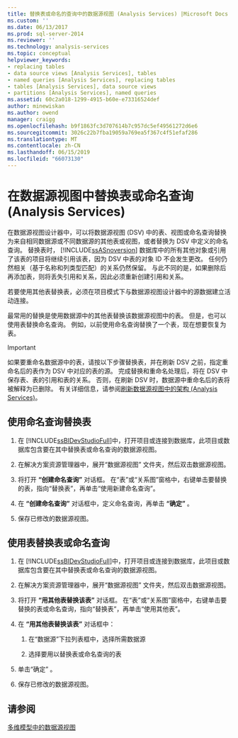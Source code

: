 ```yaml
---
title: 替换表或命名的查询中的数据源视图 (Analysis Services) |Microsoft Docs
ms.custom: ''
ms.date: 06/13/2017
ms.prod: sql-server-2014
ms.reviewer: ''
ms.technology: analysis-services
ms.topic: conceptual
helpviewer_keywords:
- replacing tables
- data source views [Analysis Services], tables
- named queries [Analysis Services], replacing tables
- tables [Analysis Services], data source views
- partitions [Analysis Services], named queries
ms.assetid: 60c2a018-1299-4915-b60e-e73316524def
author: minewiskan
ms.author: owend
manager: craigg
ms.openlocfilehash: b9f1863fc3d707614b7c957dc5ef49561272d6e6
ms.sourcegitcommit: 3026c22b7fba19059a769ea5f367c4f51efaf286
ms.translationtype: MT
ms.contentlocale: zh-CN
ms.lasthandoff: 06/15/2019
ms.locfileid: "66073130"
---
```

# <a name="replace-a-table-or-a-named-query-in-a-data-source-view-analysis-services"></a>在数据源视图中替换表或命名查询 (Analysis Services)
  在数据源视图设计器中，可以将数据源视图 (DSV) 中的表、视图或命名查询替换为来自相同数据源或不同数据源的其他表或视图，或者替换为 DSV 中定义的命名查询。 替换表时， [!INCLUDE[ssASnoversion](../../includes/ssasnoversion-md.md)] 数据库中的所有其他对象或引用了该表的项目将继续引用该表，因为 DSV 中表的对象 ID 不会发生更改。 任何仍然相关（基于名称和列类型匹配）的关系仍然保留。 与此不同的是，如果删除后再添加表，则将丢失引用和关系，因此必须重新创建引用和关系。  
  
 若要使用其他表替换表，必须在项目模式下与数据源视图设计器中的源数据建立活动连接。  
  
 最常用的替换是使用数据源中的其他表替换该数据源视图中的表。 但是，也可以使用表替换命名查询。 例如，以前使用命名查询替换了一个表，现在想要恢复为表。  
  
> [!IMPORTANT]  
>  如果要重命名数据源中的表，请按以下步骤替换表，并在刷新 DSV 之前，指定重命名后的表作为 DSV 中对应的表的源。 完成替换和重命名处理后，将在 DSV 中保存表、表的引用和表的关系。 否则，在刷新 DSV 时，数据源中重命名后的表将被解释为已删除。 有关详细信息，请参阅[刷新数据源视图中的架构 (Analysis Services)](refresh-the-schema-in-a-data-source-view-analysis-services.md)。  
  
##  <a name="bkmk_nq"></a> 使用命名查询替换表  
  
1.  在 [!INCLUDE[ssBIDevStudioFull](../../includes/ssbidevstudiofull-md.md)]中，打开项目或连接到数据库，此项目或数据库包含要在其中替换表或命名查询的数据源视图。  
  
2.  在解决方案资源管理器中，展开“数据源视图”  文件夹，然后双击数据源视图。  
  
3.  将打开 **“创建命名查询”** 对话框。 在“表”或“关系图”窗格中，右键单击要替换的表，指向“替换表”，再单击“使用新建命名查询”。      
  
4.  在 **“创建命名查询”** 对话框中，定义命名查询，再单击 **“确定”** 。  
  
5.  保存已修改的数据源视图。  
  
## <a name="replace-a-table-or-named-query-with-a-table"></a>使用表替换表或命名查询  
  
1.  在 [!INCLUDE[ssBIDevStudioFull](../../includes/ssbidevstudiofull-md.md)]中，打开项目或连接到数据库，此项目或数据库包含要在其中替换表或命名查询的数据源视图。  
  
2.  在解决方案资源管理器中，展开“数据源视图”  文件夹，然后双击数据源视图。  
  
3.  将打开 **“用其他表替换该表”** 对话框。 在“表”或“关系图”窗格中，右键单击要替换的表或命名查询，指向“替换表”，再单击“使用其他表”。      
  
4.  在 **“用其他表替换该表”** 对话框中：  
  
    1.  在“数据源”下拉列表框中，选择所需数据源   
  
    2.  选择要用以替换表或命名查询的表  
  
5.  单击“确定”  。  
  
6.  保存已修改的数据源视图。  
  
## <a name="see-also"></a>请参阅  
 [多维模型中的数据源视图](data-source-views-in-multidimensional-models.md)  
  
  
